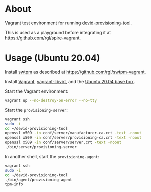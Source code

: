 # About

Vagrant test environment for running [devid-provisioning-tool](https://github.com/HewlettPackard/devid-provisioning-tool).

This is used as a playground before integrating it at https://github.com/rgl/spire-vagrant.

# Usage (Ubuntu 20.04)

Install [swtpm](https://github.com/stefanberger/swtpm) as described at https://github.com/rgl/swtpm-vagrant.

Install [Vagrant](https://github.com/hashicorp/vagrant), [vagrant-libvirt](https://github.com/vagrant-libvirt/vagrant-libvirt), and the [Ubuntu 20.04 base box](https://github.com/rgl/ubuntu-vagrant).

Start the Vagrant environment:

```bash
vagrant up --no-destroy-on-error --no-tty
```

Start the `provisioning-server`:

```bash
vagrant ssh
sudo -i
cd ~/devid-provisioning-tool
openssl x509 -in conf/server/manufacturer-ca.crt -text -noout
openssl x509 -in conf/server/provisioning-ca.crt -text -noout
openssl x509 -in conf/server/server.crt -text -noout
./bin/server/provisioning-server
```

In another shell, start the `provisioning-agent`:

```bash
vagrant ssh
sudo -i
cd ~/devid-provisioning-tool
./bin/agent/provisioning-agent
tpm-info
```
